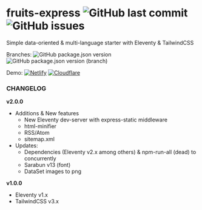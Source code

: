 # fruits-express  ![GitHub last commit](https://img.shields.io/github/last-commit/tigersway/fruits-express?style=flat-square) ![GitHub issues](https://img.shields.io/github/issues/tigersway/fruits-express?style=flat-square)

Simple data-oriented & multi-language starter with Eleventy & TailwindCSS

Branches: ![GitHub package.json version](https://img.shields.io/github/package-json/v/tigersway/fruits-express?label=main&style=flat-square) ![GitHub package.json version (branch)](https://img.shields.io/github/package-json/v/tigersway/fruits-express/dev?label=dev&style=flat-square)

Demo:
[![Netlify](https://img.shields.io/badge/Netlify--none?style=social&logo=netlify)](https://fruits-express.netlify.app)
[![Cloudflare](https://img.shields.io/badge/Cloudflare_pages--none?style=social&logo=cloudflare)](https://fruits-express.pages.dev)


### CHANGELOG

**v2.0.0**
- Additions & New features
  - New Eleventy dev-server with express-static middleware
  - html-minifier
  - RSS/Atom
  - sitemap.xml
- Updates:
  - Dependencies (Eleventy v2.x among others) & npm-run-all (dead) to concurrently
  - Sarabun v13 (font)
  - DataSet images to png

**v1.0.0**
- Eleventy v1.x
- TailwindCSS v3.x
